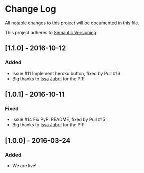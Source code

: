 # Change Log
All notable changes to this project will be documented in this file.

This project adheres to [Semantic Versioning](http://semver.org/).

## [1.1.0] - 2016-10-12
### Added
- Issue #11 Implement heroku button, fixed by Pull #16
- Big thanks to [Issa Jubril](https://github.com/andela-ijubril) for the PR!

## [1.0.1] - 2016-10-11
### Fixed
- Issue #14 Fix PyPi README, fixed by Pull #15
- Big thanks to [Issa Jubril](https://github.com/andela-ijubril) for the PR!

## [1.0.0] - 2016-03-24
### Added
- We are live!